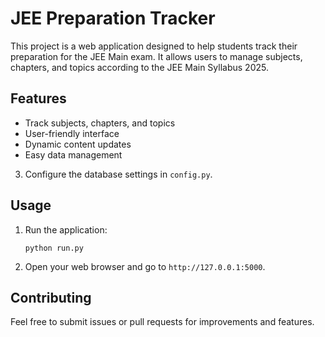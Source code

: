 # JEE Preparation Tracker

This project is a web application designed to help students track their preparation for the JEE Main exam. It allows users to manage subjects, chapters, and topics according to the JEE Main Syllabus 2025.

## Features

- Track subjects, chapters, and topics
- User-friendly interface
- Dynamic content updates
- Easy data management

3. Configure the database settings in `config.py`.

## Usage

1. Run the application:
   ```
   python run.py
   ```

2. Open your web browser and go to `http://127.0.0.1:5000`.

## Contributing

Feel free to submit issues or pull requests for improvements and features.
